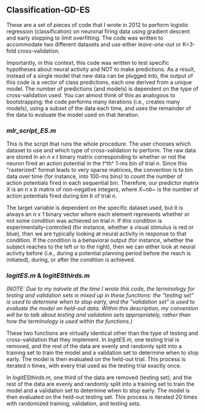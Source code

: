 ## Classification-GD-ES
These are a set of pieces of code that I wrote in 2012 to perform logistic regression (classification) on neuronal firing data using gradient descent and early stopping to limit overfitting. The code was written to accommodate two different datasets and use either _leave-one-out_ or K=3-fold cross-validation.

Importantly, in this context, this code was written to test specific hypotheses about neural activity and NOT to make predictions. As a result, instead of a single model that new data can be plugged into, the output of this code is a vector of class predictions, each one derived from a unique model. The number of predictions (and models) is dependent on the type of cross-validation used. You can almost think of this as analogous to bootstrapping: the code performs many iterations (i.e., creates many models), using a subset of the data each time, and uses the remainder of the data to evaluate the model used on that iteration.

### _mlr\_script\_ES.m_
This is the script that runs the whole procedure. The user chooses which dataset to use and which type of cross-validation to perform. The raw data are stored in an _n_ x _t_ binary matrix corresponding to whether or not the neuron fired an action potential in the _t_^th^ 1-ms bin of trial _n_. Since this "rasterized" format leads to very sparse matrices, the convention is to bin data over time (for instance, into 100-ms bins) to count the number of action potentials fired in each sequential bin. Therefore, our predictor matrix _X_ is an _n_ x _b_ matrix of non-negative integers, where _X~nb~_ is the number of action potentials fired during bin _b_ of trial _n_.

The target variable is dependent on the specific dataset used, but it is always an _n_ x 1 binary vector where each element represents whether or not some condition was achieved on trial _n_. If this condition is experimentally-controlled (for instance, whether a visual stimulus is red or blue), then we are typically looking at neural activity in response to that condition. If the condition is a behavioral output (for instance, whether the subject reaches to the left or to the right), then we can either look at neural activity before (i.e., during a potential planning period before the reach is initiated), during, or after the condition is achieved.

### _logitES.m_ & _logitESthirds.m_
_(NOTE: Due to my naivete at the time I wrote this code, the terminology for testing and validation sets is mixed up in these functions: the "testing set" is used to determine when to stop early, and the "validation set" is used to evaluate the model on held-out data. Within this description, my convention will be to talk about testing and validation sets appropriately, rather than how the terminology is used within the functions.)_

These two functions are virtually identical other than the type of testing and cross-validation that they implement. In _logitES.m_, one testing trial is removed, and the rest of the data are evenly and randomly split into a training set to train the model and a validation set to determine when to stop early. The model is then evaluated on the held-out trial. This process is iterated _n_ times, with every trial used as the testing trial exactly once.

In _logitESthirds.m_, one third of the data are removed (testing set), and the rest of the data are evenly and randomly split into a training set to train the model and a validation set to determine when to stop early. The model is then evaluated on the held-out testing set. This process is iterated 20 times with randomized training, validation, and testing sets.